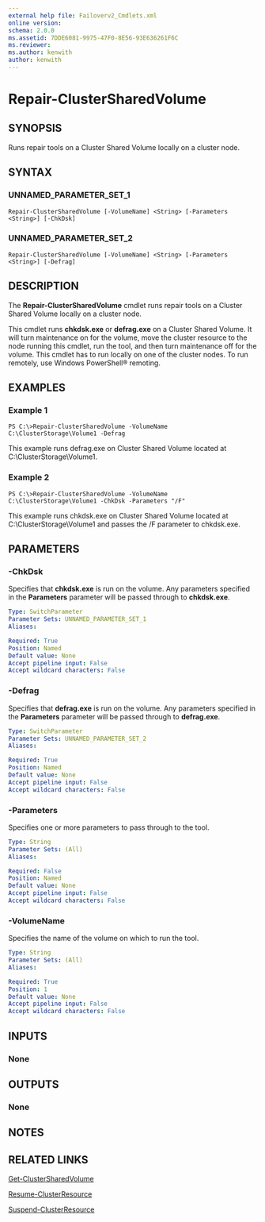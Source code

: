 ```yaml
---
external help file: Failoverv2_Cmdlets.xml
online version: 
schema: 2.0.0
ms.assetid: 7DDE6081-9975-47F0-8E56-93E636261F6C
ms.reviewer:
ms.author: kenwith
author: kenwith
---
```


# Repair-ClusterSharedVolume

## SYNOPSIS
Runs repair tools on a Cluster Shared Volume locally on a cluster node.

## SYNTAX

### UNNAMED_PARAMETER_SET_1
```
Repair-ClusterSharedVolume [-VolumeName] <String> [-Parameters <String>] [-ChkDsk]
```

### UNNAMED_PARAMETER_SET_2
```
Repair-ClusterSharedVolume [-VolumeName] <String> [-Parameters <String>] [-Defrag]
```

## DESCRIPTION
The **Repair-ClusterSharedVolume** cmdlet runs repair tools on a Cluster Shared Volume locally on a cluster node.

This cmdlet runs **chkdsk.exe** or **defrag.exe** on a Cluster Shared Volume.
It will turn maintenance on for the volume, move the cluster resource to the node running this cmdlet, run the tool, and then turn maintenance off for the volume.
This cmdlet has to run locally on one of the cluster nodes.
To run remotely, use Windows PowerShell® remoting.

## EXAMPLES

### Example 1
```
PS C:\>Repair-ClusterSharedVolume -VolumeName C:\ClusterStorage\Volume1 -Defrag
```

This example runs defrag.exe on Cluster Shared Volume located at C:\ClusterStorage\Volume1.

### Example 2
```
PS C:\>Repair-ClusterSharedVolume -VolumeName C:\ClusterStorage\Volume1 -ChkDsk -Parameters "/F"
```

This example runs chkdsk.exe on Cluster Shared Volume located at C:\ClusterStorage\Volume1 and passes the /F parameter to chkdsk.exe.

## PARAMETERS

### -ChkDsk
Specifies that **chkdsk.exe** is run on the volume.
Any parameters specified in the **Parameters** parameter will be passed through to **chkdsk.exe**.

```yaml
Type: SwitchParameter
Parameter Sets: UNNAMED_PARAMETER_SET_1
Aliases: 

Required: True
Position: Named
Default value: None
Accept pipeline input: False
Accept wildcard characters: False
```

### -Defrag
Specifies that **defrag.exe** is run on the volume.
Any parameters specified in the **Parameters** parameter will be passed through to **defrag.exe**.

```yaml
Type: SwitchParameter
Parameter Sets: UNNAMED_PARAMETER_SET_2
Aliases: 

Required: True
Position: Named
Default value: None
Accept pipeline input: False
Accept wildcard characters: False
```

### -Parameters
Specifies one or more parameters to pass through to the tool.

```yaml
Type: String
Parameter Sets: (All)
Aliases: 

Required: False
Position: Named
Default value: None
Accept pipeline input: False
Accept wildcard characters: False
```

### -VolumeName
Specifies the name of the volume on which to run the tool.

```yaml
Type: String
Parameter Sets: (All)
Aliases: 

Required: True
Position: 1
Default value: None
Accept pipeline input: False
Accept wildcard characters: False
```

## INPUTS

### None

## OUTPUTS

### None

## NOTES

## RELATED LINKS

[Get-ClusterSharedVolume](./Get-ClusterSharedVolume.md)

[Resume-ClusterResource](./Resume-ClusterResource.md)

[Suspend-ClusterResource](./Suspend-ClusterResource.md)

